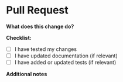 # Pull Request

**What does this change do?**
<!-- Briefly describe your changes and why they are needed -->

**Checklist:**
- [ ] I have tested my changes
- [ ] I have updated documentation (if relevant)
- [ ] I have added or updated tests (if relevant)

**Additional notes**
<!-- Add any other information or context here -->
